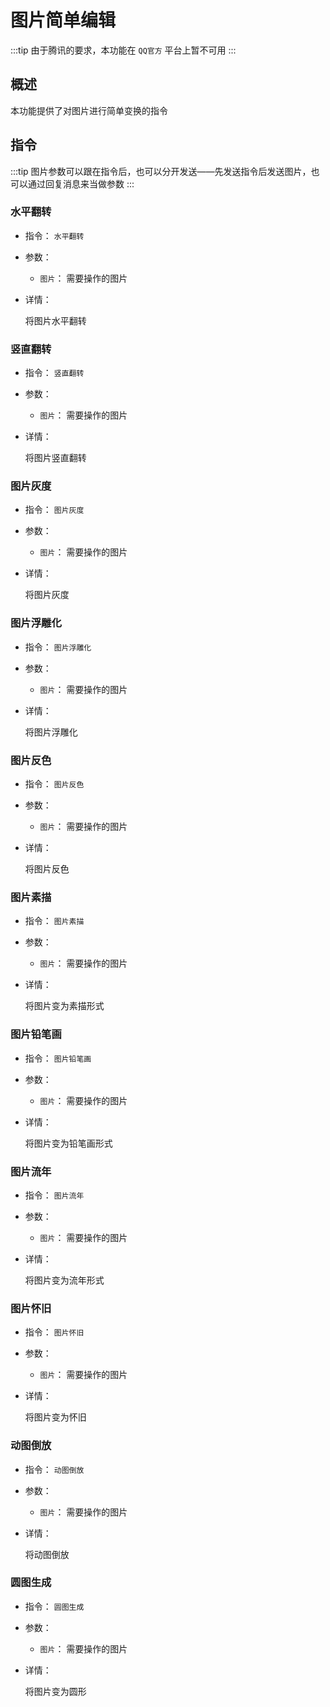 # 图片简单编辑

:::tip
由于腾讯的要求，本功能在 `QQ官方` 平台上暂不可用
:::

## 概述

本功能提供了对图片进行简单变换的指令

## 指令

:::tip
图片参数可以跟在指令后，也可以分开发送——先发送指令后发送图片，也可以通过回复消息来当做参数
:::

### 水平翻转

- 指令： `水平翻转`

- 参数：

  - `图片`： 需要操作的图片

- 详情：

  将图片水平翻转

### 竖直翻转

- 指令： `竖直翻转`

- 参数：

  - `图片`： 需要操作的图片

- 详情：

  将图片竖直翻转

### 图片灰度

- 指令： `图片灰度`

- 参数：

  - `图片`： 需要操作的图片

- 详情：

  将图片灰度

### 图片浮雕化

- 指令： `图片浮雕化`

- 参数：

  - `图片`： 需要操作的图片

- 详情：

  将图片浮雕化

### 图片反色

- 指令： `图片反色`

- 参数：

  - `图片`： 需要操作的图片

- 详情：

  将图片反色

### 图片素描

- 指令： `图片素描`

- 参数：

  - `图片`： 需要操作的图片

- 详情：

  将图片变为素描形式

### 图片铅笔画

- 指令： `图片铅笔画`

- 参数：

  - `图片`： 需要操作的图片

- 详情：

  将图片变为铅笔画形式

### 图片流年

- 指令： `图片流年`

- 参数：

  - `图片`： 需要操作的图片

- 详情：

  将图片变为流年形式

### 图片怀旧

- 指令： `图片怀旧`

- 参数：

  - `图片`： 需要操作的图片

- 详情：

  将图片变为怀旧

### 动图倒放

- 指令： `动图倒放`

- 参数：

  - `图片`： 需要操作的图片

- 详情：

  将动图倒放

### 圆图生成

- 指令： `圆图生成`

- 参数：

  - `图片`： 需要操作的图片

- 详情：

  将图片变为圆形
